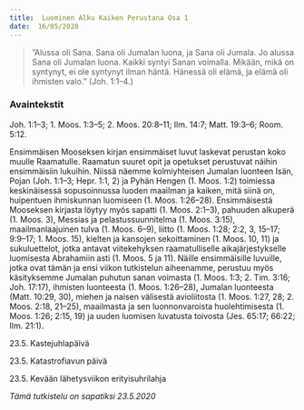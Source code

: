 ```yaml
---
title:  Luominen Alku Kaiken Perustana Osa 1
date:  16/05/2020
---
```


> <p></p>
> ”Alussa oli Sana. Sana oli Jumalan luona, ja Sana oli Jumala. Jo alussa Sana oli Jumalan luona. Kaikki syntyi Sanan voimalla. Mikään, mikä on syntynyt, ei ole syntynyt ilman häntä. Hänessä oli elämä, ja elämä oli ihmisten valo.” (Joh. 1:1–4.)

### Avaintekstit
Joh. 1:1–3;  1. Moos. 1:3–5;  2. Moos. 20:8–11;  Ilm. 14:7;  Matt. 19:3–6;  Room. 5:12.

Ensimmäisen Mooseksen kirjan ensimmäiset luvut laskevat perustan koko muulle Raamatulle. Raamatun suuret opit ja opetukset perustuvat näihin ensimmäisiin lukuihin. Niissä näemme kolmiyhteisen Jumalan luonteen Isän, Pojan (Joh. 1:1–3; Hepr. 1:1, 2) ja Pyhän Hengen (1. Moos. 1:2) ­toimiessa keskinäisessä sopusoinnussa luoden maailman ja kaiken, mitä siinä on, huipentuen ihmiskunnan luomiseen (1. Moos. 1:26–28). Ensimmäisestä Mooseksen kirjasta löytyy myös sapatti (1. Moos. 2:1–3), pahuuden alkuperä (1. Moos. 3), Messias ja pelastussuunnitelma (1. Moos. 3:15), maailmanlaajuinen tulva (1. Moos. 6–9), liitto (1. Moos. 1:28; 2:2, 3, 15–17; 9:9–17; 1. Moos. 15), kielten ja kansojen sekoittaminen (1. Moos. 10, 11) ja sukuluettelot, jotka antavat viitekehyksen raamatulliselle aikajärjestykselle luomisesta Abrahamiin asti (1. Moos. 5 ja 11). Näille ensimmäisille luvuille, jotka ovat tämän ja ensi viikon tutkistelun aiheenamme, perustuu myös käsityksemme Jumalan puhutun sanan voimasta (1. Moos. 1:3; 2. Tim. 3:16; Joh. 17:17), ihmisten luonteesta (1. Moos. 1:26–28), Jumalan luonteesta (Matt. 10:29, 30), miehen ja naisen välisestä avioliitosta (1. Moos. 1:27, 28; 2. Moos. 2:18, 21–25), maailmasta ja sen luonnonvaroista huolehtimisesta (1. Moos. 1:26; 2:15, 19) ja uuden luomisen luvatusta toivosta (Jes. 65:17; 66:22; Ilm. 21:1).

23.5. Kastejuhlapäivä

23.5. Katastrofiavun päivä

23.5. Kevään lähetysviikon erityisuhrilahja

_Tämä tutkistelu on sapatiksi 23.5.2020_